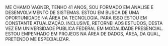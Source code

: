 ME CHAMO VAGNER, TENHO 41 ANOS, SOU FORMADO EM ANALISE E DESENVOLVIMENTO DE SISTEMAS.
ESTOU EM BUSCA DE UMA OPORTUNIDADE NA ÁREA DA TECNOLOGIA. PARA ISSO ESTOU EM CONSTANTE ATUALIZAÇÃO.
INCLUSIVE, RETORNEI AOS ESTUDOS, DESTA VEZ EM UNIVERSIDADE PUBLICA FEDERAL EM MODALIDADE PRESENCIAL.
ESTOU EMPENHADO EM PROJEOS NA ÁREA DE DADOS, ÁREA, DA QUAL, PRETENDO ME ESPECIALIZAR.
